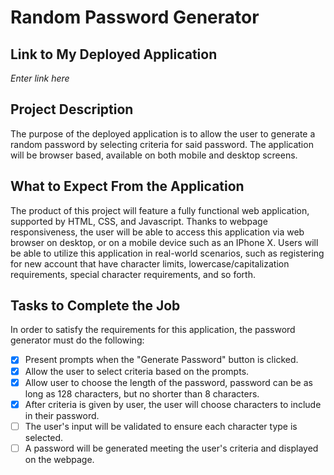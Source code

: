 # Random Password Generator

## Link to My Deployed Application

_Enter link here_

## Project Description

The purpose of the deployed application is to allow the user to generate a random password by selecting criteria for said password. The application will be browser based, available on both mobile and desktop screens.

## What to Expect From the Application

The product of this project will feature a fully functional web application, supported by HTML, CSS, and Javascript. Thanks to webpage responsiveness, the user will be able to access this application via web browser on desktop, or on a mobile device such as an IPhone X. Users will be able to utilize this application in real-world scenarios, such as registering for new account that have character limits, lowercase/capitalization requirements, special character requirements, and so forth.

## Tasks to Complete the Job

In order to satisfy the requirements for this application, the password generator must do the following:

- [x] Present prompts when the "Generate Password" button is clicked.
- [x] Allow the user to select criteria based on the prompts.
- [x] Allow user to choose the length of the password, password can be as long as 128 characters, but no shorter than 8 characters.
- [x] After criteria is given by user, the user will choose characters to include in their password.
- [ ] The user's input will be validated to ensure each character type is selected.
- [ ] A password will be generated meeting the user's criteria and displayed on the webpage.
